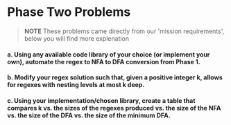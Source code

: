 # Phase Two Problems

> __NOTE__ These problems came directly from our 'mission requirements', below you will find more explenation


#### a. Using any available code library of your choice (or implement your own), automate the regex to NFA to DFA conversion from Phase 1.

#### b. Modify your regex solution such that, given a positive integer k, allows for regexes with nesting levels at most k deep.

#### c. Using your implementation/chosen library, create a table that compares k vs. the sizes of the regexes produced vs. the size of the NFA vs. the size of the DFA vs. the size of the minimum DFA.